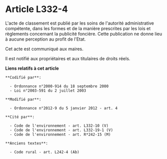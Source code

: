 # Article L332-4

L'acte de classement est publié par les soins de l'autorité administrative compétente, dans les formes et de la manière
prescrites par les lois et règlements concernant la publicité foncière. Cette publication ne donne lieu à aucune perception
au profit de l'Etat.

Cet acte est communiqué aux maires.

Il est notifié aux propriétaires et aux titulaires de droits réels.

**Liens relatifs à cet article**

	**Codifié par**:

	  - Ordonnance n°2000-914 du 18 septembre 2000
	  - Loi n°2003-591 du 2 juillet 2003

	**Modifié par**:

	  - Ordonnance n°2012-9 du 5 janvier 2012 - art. 4

	**Cité par**:

	  - Code de l'environnement - art. L332-10 (V)
	  - Code de l'environnement - art. L332-19-1 (V)
	  - Code de l'environnement - art. R*242-15 (M)

	**Anciens textes**:

	  - Code rural - art. L242-4 (Ab)
